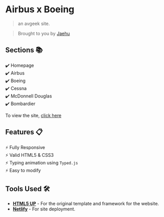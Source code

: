 # Airbus x Boeing

> an avgeek site.

> Brought to you by [Jaehu](http://jaehu.ga/)

## Sections 📚

✔️ Homepage\
✔️ Airbus\
✔️ Boeing\
✔️ Cessna\
✔️ McDonnell Douglas\
✔️ Bombardier

To view the site, [click here](https://www.airbusxboeing.ga/)

## Features 📋

⚡️ Fully Responsive\
⚡️ Valid HTML5 & CSS3\
⚡️ Typing animation using `Typed.js`\
⚡️ Easy to modify

## Tools Used 🛠️

- [<b>HTML5 UP</b>](https://html5up.net/) - For the original template and framework for the website.
- [<b>Netlify</b>](https://www.netlify.com/) - For site deployment.
